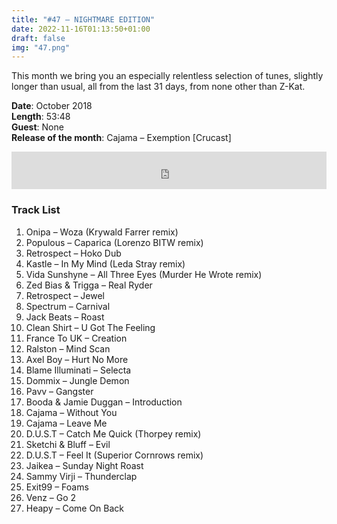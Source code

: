 ```yaml
---
title: "#47 – NIGHTMARE EDITION"
date: 2022-11-16T01:13:50+01:00
draft: false
img: "47.png"
---
```


This month we bring you an especially relentless selection of tunes, slightly longer than usual, all from the last 31 days, from none other than Z-Kat.

**Date**: October 2018  
**Length**: 53:48  
**Guest**: None  
**Release of the month**: Cajama – Exemption [Crucast]

<div>
<iframe width="100%" height="60" src="https://www.mixcloud.com/widget/iframe/?hide_cover=1&mini=1&feed=%2Fzkat%2Fmasquerave-podcast-47-nightmare-edition%2F" frameborder="0" ></iframe>
</div>

### Track List

1. Onipa – Woza (Krywald Farrer remix)
2. Populous – Caparica (Lorenzo BITW remix)
3. Retrospect – Hoko Dub
4. Kastle – In My Mind (Leda Stray remix)
5. Vida Sunshyne – All Three Eyes (Murder He Wrote remix)
6. Zed Bias & Trigga – Real Ryder
7. Retrospect – Jewel
8. Spectrum – Carnival
9. Jack Beats – Roast
10. Clean Shirt – U Got The Feeling
11. France To UK – Creation
12. Ralston – Mind Scan
13. Axel Boy – Hurt No More
14. Blame Illuminati – Selecta
15. Dommix – Jungle Demon
16. Pavv – Gangster
17. Booda & Jamie Duggan – Introduction
18. Cajama – Without You
19. Cajama – Leave Me
20. D.U.S.T – Catch Me Quick (Thorpey remix)
21. Sketchi & Bluff – Evil
22. D.U.S.T – Feel It (Superior Cornrows remix)
23. Jaikea – Sunday Night Roast
24. Sammy Virji – Thunderclap
25. Exit99 – Foams
26. Venz – Go 2
27. Heapy – Come On Back
